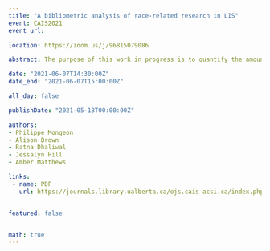 ```yaml
---
title: "A bibliometric analysis of race-related research in LIS"
event: CAIS2021
event_url: 

location: https://zoom.us/j/96815079086

abstract: The purpose of this work in progress is to quantify the amount of attention given to questions of racial inequity experienced by BIPOC in LIS research. We find that despite a recent surge in BIPOC-related research output, the publications are low in numbers and tend to receive fewer citations than other work in the same research area. BIPOC-related research is present but unevenly distributed across several areas of the field. These trends may help create and sustain momentum towards addressing the persistent lack of diversity and equity in LIS."

date: "2021-06-07T14:30:00Z"
date_end: "2021-06-07T15:00:00Z"

all_day: false

publishDate: "2021-05-18T00:00:00Z"

authors:
- Philippe Mongeon
- Alison Brown
- Ratna Dhaliwal
- Jessalyn Hill
- Amber Matthews

links:
 - name: PDF
   url: https://journals.library.ualberta.ca/ojs.cais-acsi.ca/index.php/cais-asci/article/view/1224/1026


featured: false


math: true
---
```

